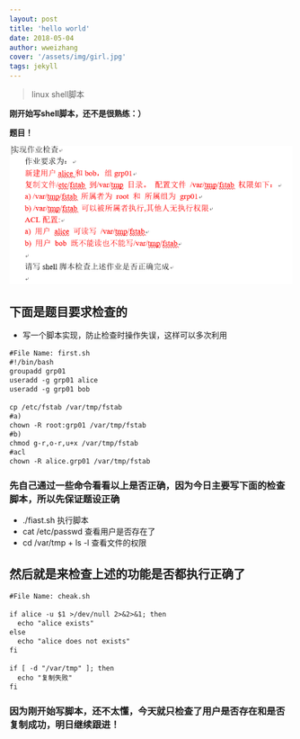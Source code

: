 ```yaml
---
layout: post
title: 'hello world'
date: 2018-05-04
author: wweizhang
cover: '/assets/img/girl.jpg'
tags: jekyll
---
```


> linux shell脚本

**刚开始写shell脚本，还不是很熟练：）**

**题目！**

![avatar](/assets/img/ti.png)

## 下面是题目要求检查的

* 写一个脚本实现，防止检查时操作失误，这样可以多次利用

```linux
#File Name: first.sh
#!/bin/bash
groupadd grp01
useradd -g grp01 alice
useradd -g grp01 bob

cp /etc/fstab /var/tmp/fstab
#a)
chown -R root:grp01 /var/tmp/fstab
#b)
chmod g-r,o-r,u+x /var/tmp/fstab
#acl
chown -R alice.grp01 /var/tmp/fstab
```
### 先自己通过一些命令看看以上是否正确，因为今日主要写下面的检查脚本，所以先保证题设正确
* ./fiast.sh 执行脚本
* cat /etc/passwd 查看用户是否存在了
* cd /var/tmp + ls -l 查看文件的权限

## 然后就是来检查上述的功能是否都执行正确了

```linux
#File Name: cheak.sh

if alice -u $1 >/dev/null 2>&2>&1; then
  echo "alice exists"
else
  echo "alice does not exists"
fi

if [ -d "/var/tmp" ]; then
  echo "复制失败"
fi
```
### 因为刚开始写脚本，还不太懂，今天就只检查了用户是否存在和是否复制成功，明日继续跟进！

